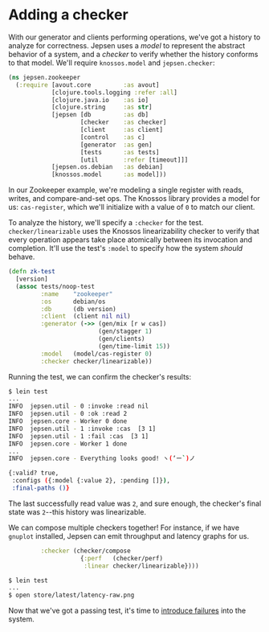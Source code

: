 # Adding a checker

With our generator and clients performing operations, we've got a history to
analyze for correctness. Jepsen uses a *model* to represent the abstract
behavior of a system, and a *checker* to verify whether the history conforms to
that model. We'll require `knossos.model` and `jepsen.checker`:

```clj
(ns jepsen.zookeeper
  (:require [avout.core         :as avout]
            [clojure.tools.logging :refer :all]
            [clojure.java.io    :as io]
            [clojure.string     :as str]
            [jepsen [db         :as db]
                    [checker    :as checker]
                    [client     :as client]
                    [control    :as c]
                    [generator  :as gen]
                    [tests      :as tests]
                    [util       :refer [timeout]]]
            [jepsen.os.debian   :as debian]
            [knossos.model      :as model]))
```

In our Zookeeper example, we're modeling a single register with reads, writes,
and compare-and-set ops. The Knossos library provides a model for us:
`cas-register`, which we'll initialize with a value of `0` to match our client.

To analyze the history, we'll specify a `:checker` for the test.
`checker/linearizable` uses the Knossos linearizability checker to verify that
every operation appears take place atomically between its invocation and
completion. It'll use the test's `:model` to specify how the system *should*
behave.

```clj
(defn zk-test
  [version]
  (assoc tests/noop-test
         :name    "zookeeper"
         :os      debian/os
         :db      (db version)
         :client  (client nil nil)
         :generator (->> (gen/mix [r w cas])
                         (gen/stagger 1)
                         (gen/clients)
                         (gen/time-limit 15))
         :model   (model/cas-register 0)
         :checker checker/linearizable))
```

Running the test, we can confirm the checker's results:

```bash
$ lein test
...
INFO  jepsen.util - 0 :invoke :read nil
INFO  jepsen.util - 0 :ok :read 2
INFO  jepsen.core - Worker 0 done
INFO  jepsen.util - 1 :invoke :cas  [3 1]
INFO  jepsen.util - 1 :fail :cas  [3 1]
INFO  jepsen.core - Worker 1 done
...
INFO  jepsen.core - Everything looks good! ヽ(‘ー`)ノ

{:valid? true,
 :configs ({:model {:value 2}, :pending []}),
 :final-paths ()}

```

The last successfully read value was `2`, and sure enough, the checker's final
state was `2`--this history was linearizable.

We can compose multiple checkers together! For instance, if we have `gnuplot`
installed, Jepsen can emit throughput and latency graphs for us.

```clj
         :checker (checker/compose
                    {:perf   (checker/perf)
                     :linear checker/linearizable})))
```

```bash
$ lein test
...
$ open store/latest/latency-raw.png
```

Now that we've got a passing test, it's time to [introduce
failures](doc/nemesis.md) into the system.
